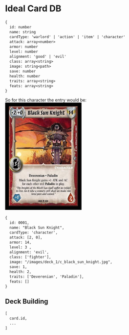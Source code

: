 # Ideal Card DB
```
{
  id: number
  name: string
  cardType: 'warlord' | 'action' | 'item' | 'character'
  attack: array<number>
  armor: number
  level: number 
  alignment: 'good' | 'evil'
  class: array<string>
  image: string<path>
  save: number
  health: number
  traits: array<string>
  feats: array<string>
}
```

So for this character the entry would be:
<img src="../images/deck_1/c_black_sun_knight.jpg"
     alt="Black Sun Knight Image"
     style="height: 350px;" />
```
{
  id: 0001,
  name: "Black Sun Knight",
  cardType: 'character',
  attack: [2, 0],
  armor: 14,
  level: 3 ,
  alignment: 'evil',
  class: ['fighter'],
  image: "/images/deck_1/c_black_sun_knight.jpg",
  save: 1,
  health: 2,
  traits: ['Deverenian', 'Paladin'],
  feats: []
}
```

## Deck Building
```
[
  card.id, 
  ...
]
```